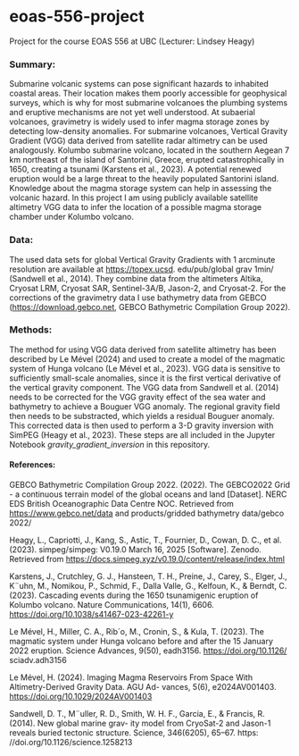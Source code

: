 # eoas-556-project
Project for the course EOAS 556 at UBC (Lecturer: Lindsey Heagy)

### Summary:
Submarine volcanic systems can pose significant hazards to inhabited coastal areas. Their location makes them
poorly accessible for geophysical surveys, which is why for most submarine volcanoes the plumbing systems and
eruptive mechanisms are not yet well understood. At subaerial volcanoes, gravimetry is widely used to infer magma
storage zones by detecting low-density anomalies. For submarine volcanoes, Vertical Gravity Gradient (VGG) data
derived from satellite radar altimetry can be used analogously.
Kolumbo submarine volcano, located in the southern Aegean 7 km northeast of the island of Santorini, Greece,
erupted catastrophically in 1650, creating a tsunami (Karstens et al., 2023). A potential renewed eruption would
be a large threat to the heavily populated Santorini island. Knowledge about the magma storage system can help
in assessing the volcanic hazard. 
In this project I am using publicly available satellite altimetry VGG data to infer the location of a
possible magma storage chamber under Kolumbo volcano.

### Data:
The used data sets for global Vertical Gravity Gradients with 1 arcminute resolution are available at https://topex.ucsd.
edu/pub/global grav 1min/ (Sandwell et al., 2014). They combine data from the altimeters Altika, Cryosat LRM,
Cryosat SAR, Sentinel-3A/B, Jason-2, and Cryosat-2.
For the corrections of the gravimetry data I use bathymetry data from GEBCO (https://download.gebco.net, GEBCO Bathymetric Compilation
Group 2022).

### Methods:
The method for using VGG data derived from satellite altimetry has been described by Le Mével (2024) and used
to create a model of the magmatic system of Hunga volcano (Le Mével et al., 2023). 
VGG data is sensitive to sufficiently small-scale anomalies, since it is the first vertical derivative of the
vertical gravity component.
The VGG data from Sandwell et al. (2014) needs to be corrected for the VGG gravity effect of the sea water and
bathymetry to achieve a Bouguer VGG anomaly. The regional gravity field then needs to be substracted, which
yields a residual Bouguer anomaly. This corrected data is then used to perform a 3-D gravity inversion with SimPEG (Heagy et al.,
2023).
These steps are all included in the Jupyter Notebook _gravity_gradient_inversion_ in this repository.


#### References: 
GEBCO Bathymetric Compilation Group 2022. (2022). The GEBCO2022 Grid - a continuous terrain model
of the global oceans and land [Dataset]. NERC EDS British Oceanographic Data Centre NOC. Retrieved from
https://www.gebco.net/data and products/gridded bathymetry data/gebco 2022/

Heagy, L., Capriotti, J., Kang, S., Astic, T., Fournier, D., Cowan, D. C., et al. (2023). simpeg/simpeg: V0.19.0
March 16, 2025 [Software]. Zenodo. Retrieved from https://docs.simpeg.xyz/v0.19.0/content/release/index.html

Karstens, J., Crutchley, G. J., Hansteen, T. H., Preine, J., Carey, S., Elger, J., K¨uhn, M., Nomikou, P., Schmid,
F., Dalla Valle, G., Kelfoun, K., & Berndt, C. (2023). Cascading events during the 1650 tsunamigenic eruption of
Kolumbo volcano. Nature Communications, 14(1), 6606. https://doi.org/10.1038/s41467-023-42261-y

Le Mével, H., Miller, C. A., Rib´o, M., Cronin, S., & Kula, T. (2023). The magmatic system under Hunga volcano
before and after the 15 January 2022 eruption. Science Advances, 9(50), eadh3156. https://doi.org/10.1126/
sciadv.adh3156

Le Mével, H. (2024). Imaging Magma Reservoirs From Space With Altimetry-Derived Gravity Data. AGU Ad-
vances, 5(6), e2024AV001403. https://doi.org/10.1029/2024AV001403

Sandwell, D. T., M¨uller, R. D., Smith, W. H. F., Garcia, E., & Francis, R. (2014). New global marine grav-
ity model from CryoSat-2 and Jason-1 reveals buried tectonic structure. Science, 346(6205), 65–67. https:
//doi.org/10.1126/science.1258213
